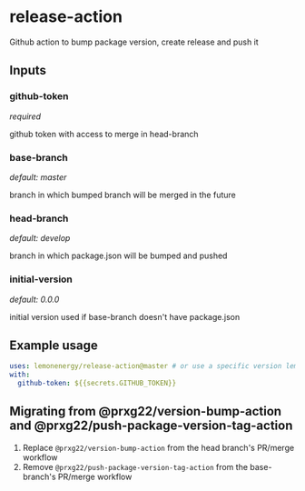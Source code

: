 # release-action

Github action to bump package version, create release and push it

## Inputs

### github-token

_required_

github token with access to merge in head-branch

### base-branch

_default: master_

branch in which bumped branch will be merged in the future

### head-branch

_default: develop_

branch in which package.json will be bumped and pushed

### initial-version

_default: 0.0.0_

initial version used if base-branch doesn't have package.json

## Example usage

```yml
uses: lemonenergy/release-action@master # or use a specific version lemonenergy/release-action@1.0.0
with:
  github-token: ${{secrets.GITHUB_TOKEN}}
```

## Migrating from @prxg22/version-bump-action and @prxg22/push-package-version-tag-action

1. Replace `@prxg22/version-bump-action` from the head branch's PR/merge workflow
1. Remove `@prxg22/push-package-version-tag-action` from the base-branch's PR/merge workflow
